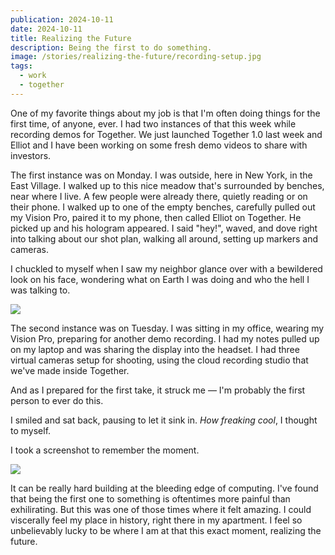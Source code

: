 ```yaml
---
publication: 2024-10-11
date: 2024-10-11
title: Realizing the Future
description: Being the first to do something.
image: /stories/realizing-the-future/recording-setup.jpg
tags:
  - work
  - together
---
```


One of my favorite things about my job is that I'm often doing things for the first time, of anyone, ever. I had two instances of that this week while recording demos for Together. We just launched Together 1.0 last week and Elliot and I have been working on some fresh demo videos to share with investors.

The first instance was on Monday. I was outside, here in New York, in the East Village. I walked up to this nice meadow that's surrounded by benches, near where I live. A few people were already there, quietly reading or on their phone. I walked up to one of the empty benches, carefully pulled out my Vision Pro, paired it to my phone, then called Elliot on Together. He picked up and his hologram appeared. I said "hey!", waved, and dove right into talking about our shot plan, walking all around, setting up markers and cameras.

I chuckled to myself when I saw my neighbor glance over with a bewildered look on his face, wondering what on Earth I was doing and who the hell I was talking to.

<Image
  src="/stories/realizing-the-future/outside-recording.jpg"
  caption="A screengrab from our recording session outside. Elliot's on the left setting up virtual cameras, my unknowing neighbor sitting on the bench."
/>

The second instance was on Tuesday. I was sitting in my office, wearing my Vision Pro, preparing for another demo recording. I had my notes pulled up on my laptop and was sharing the display into the headset. I had three virtual cameras setup for shooting, using the cloud recording studio that we've made inside Together.

And as I prepared for the first take, it struck me — I'm probably the first person to ever do this.

I smiled and sat back, pausing to let it sink in. _How freaking cool_, I thought to myself.

I took a screenshot to remember the moment.

<Image
  src="/stories/realizing-the-future/recording-setup.jpg"
  caption="My mixed reality recording studio in Together 1.0."
/>

It can be really hard building at the bleeding edge of computing. I've found that being the first one to something is oftentimes more painful than exhilirating. But this was one of those times where it felt amazing. I could viscerally feel my place in history, right there in my apartment. I feel so unbelievably lucky to be where I am at that this exact moment, realizing the future.
